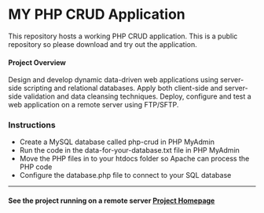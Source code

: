 # MY PHP CRUD Application

This repository hosts a working PHP CRUD application. This is a public repository so please download and try out the application.

#### Project Overview
Design and develop dynamic data-driven web applications using server-side scripting and relational databases. Apply both client-side and server-side validation and data cleansing techniques. Deploy, configure and test a web application on a remote server using FTP/SFTP.

### Instructions
* Create a MySQL database called php-crud in PHP MyAdmin
* Run the code in the data-for-your-database.txt file in PHP MyAdmin
* Move the PHP files in to your htdocs folder so Apache can process the PHP code
* Configure the database.php file to connect to your SQL database

***

#### See the project running on a remote server [Project Homepage](https://mysql04.comp.dkit.ie/D00233674/SSD_CA2_final/?category_id=1 "Project Homepage")


